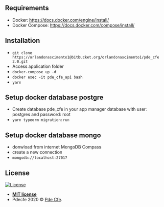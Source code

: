 ## Requirements

- Docker: https://docs.docker.com/engine/install/
- Docker Compose: https://docs.docker.com/compose/install/

## Installation

- `git clone https://orlandonascimento1@bitbucket.org/orlandonascimento1/pde_cfe2.0.git`
- Access application folder
- `docker-compose up -d`
- `docker exec -it pde_cfe_api bash`
- `yarn`

## Setup docker database postgre

- Create database pde_cfe in your app manager database with user: postgres and password: root
- `yarn typeorm migration:run `

## Setup docker database mongo

- donwload from internet MongoDB Compass
- create a new connection
- `mongodb://localhost:27017`

## License

[![License](http://img.shields.io/:license-mit-blue.svg?style=flat-square)](http://badges.mit-license.org)

- **[MIT license](https://mit-license.org/)**
- Pdecfe 2020 © <a href="javascript:;" target="_blank">Pde Cfe</a>.
